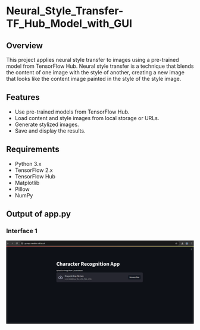 # Neural_Style_Transfer-TF_Hub_Model_with_GUI

## Overview

This project applies neural style transfer to images using a pre-trained model from TensorFlow Hub. Neural style transfer is a technique that blends the content of one image with the style of another, creating a new image that looks like the content image painted in the style of the style image.

## Features

- Use pre-trained models from TensorFlow Hub.
- Load content and style images from local storage or URLs.
- Generate stylized images.
- Save and display the results.

## Requirements

- Python 3.x
- TensorFlow 2.x
- TensorFlow Hub
- Matplotlib
- Pillow
- NumPy

## Output of app.py

### Interface 1
![output(2)](https://github.com/Pooja12312/Character-Recognition-App-byclass-/blob/main/Interface/st1.png)

